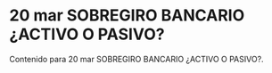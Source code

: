 # 20 mar  SOBREGIRO BANCARIO ¿ACTIVO O PASIVO?

Contenido para 20 mar  SOBREGIRO BANCARIO ¿ACTIVO O PASIVO?.